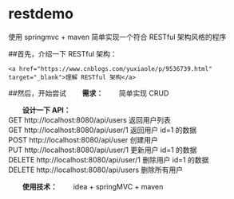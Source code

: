 # restdemo
使用 springmvc + maven 简单实现一个符合 RESTful 架构风格的程序

##首先，介绍一下 RESTful 架构：

    <a href="https://www.cnblogs.com/yuxiaole/p/9536739.html" target="_blank">理解 RESTful 架构</a>
##然后，开始尝试
　　**需求：**
　　简单实现 CRUD

　　**设计一下 API：**<br>
GET  http://localhost:8080/api/users  返回用户列表<br>
GET  http://localhost:8080/api/user/1 返回用户 id=1 的数据<br>
POST  http://localhost:8080/api/user 创建用户<br>
PUT  http://localhost:8080/api/user/1 更新用户 id=1 的数据<br>
DELETE  http://localhost:8080/api/user/1 删除用户 id=1 的数据<br>
DELETE  http://localhost:8080/api/users 删除所有用户<br>

　　**使用技术：**
　　idea + springMVC + maven
